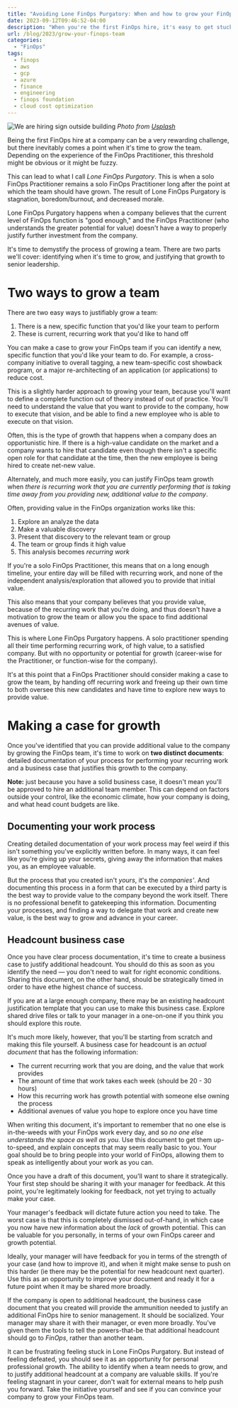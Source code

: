 ```yaml
---
title: "Avoiding Lone FinOps Purgatory: When and how to grow your FinOps team"
date: 2023-09-12T09:46:52-04:00
description: "When you're the first FinOps hire, it's easy to get stuck as a one-person team indefinitely. Here's exactly how to identify when you need to grow, and how to make the case."
url: /blog/2023/grow-your-finops-team
categories:
  - "FinOps"
tags:
  - finops
  - aws
  - gcp
  - azure
  - finance
  - engineering
  - finops foundation
  - cloud cost optimization
---
```

![We are hiring sign outside building](/images/blog/2023/09/we-are-hiring-unsplash-eric-prouzet.jpg)
_Photo from [Usplash](https://unsplash.com/photos/B3UFXwcVbc4)_

Being the first FinOps hire at a company can be a very rewarding challenge, but there inevitably comes a point when it's time to grow the team. Depending on the experience of the FinOps Practitioner, this threshold might be obvious or it might be fuzzy.

This can lead to what I call *Lone FinOps Purgatory*. This is when a solo FinOps Practitioner remains a solo FinOps Practitioner long after the point at which the team should have grown. The result of Lone FinOps Purgatory is stagnation, boredom/burnout, and decreased morale.

Lone FinOps Purgatory happens when a company believes that the current level of FinOps function is "good enough," and the FinOps Practitioner (who understands the greater potential for value) doesn't have a way to properly justify further investment from the company.

It's time to demystify the process of growing a team. There are two parts we'll cover: identifying when it's time to grow, and justifying that growth to senior leadership.

# Two ways to grow a team
There are two easy ways to justifiably grow a team:

1. There is a new, specific function that you'd like your team to perform
2. These is current, recurring work that you'd like to hand off

You can make a case to grow your FinOps team if you can identify a new, specific function that you'd like your team to do. For example, a cross-company initiative to overall tagging, a new team-specific cost showback program, or a major re-architecting of an application (or applications) to reduce cost.

This is a slightly harder approach to growing your team, because you'll want to define a complete function out of theory instead of out of practice. You'll need to understand the value that you want to provide to the company, how to execute that vision, and be able to find a new employee who is able to execute on that vision.

Often, this is the type of growth that happens when a company does an opportunistic hire. If there is a high-value candidate on the market and a company wants to hire that candidate even though there isn't a specific open role for that candidate at the time, then the new employee is being hired to create net-new value.

Alternately, and much more easily, you can justify FinOps team growth when *there is recurring work that you are currently performing that is taking time away from you providing new, additional value to the company*.

Often, providing value in the FinOps organization works like this:

1. Explore an analyze the data
2. Make a valuable discovery
3. Present that discovery to the relevant team or group
4. The team or group finds it high value
5. This analysis becomes *recurring work*

If you're a solo FinOps Practitioner, this means that on a long enough timeline, your entire day will be filled with recurring work, and none of the independent analysis/exploration that allowed you to provide that initial value.

This also means that your company believes that you provide value, because of the recurring work that you're doing, and thus doesn't have a motivation to grow the team or allow you the space to find additional avenues of value.

This is where Lone FinOps Purgatory happens. A solo practitioner spending all their time performing recurring work, of high value, to a satisfied company. But with no opportunity or potential for growth (career-wise for the Practitioner, or function-wise for the company).

It's at this point that a FinOps Practitioner should consider making a case to grow the team, by handing off recurring work and freeing up their own time to both oversee this new candidates and have time to explore new ways to provide value.

# Making a case for growth
Once you've identified that you can provide additional value to the company by growing the FinOps team, it's time to work on **two distinct documents**: detailed documentation of your process for performing your recurring work and a business case that justifies this growth to the company.

**Note:** just because you have a solid business case, it doesn't mean you'll be approved to hire an additional team member. This can depend on factors outside your control, like the economic climate, how your company is doing, and what head count budgets are like.

## Documenting your work process

Creating detailed documentation of your work process may feel weird if this isn't something you've explicitly written before. In many ways, it can feel like you're giving up your secrets, giving away the information that makes you, as an employee valuable.

But the process that you created isn't *yours*, it's the *companies'*. And documenting this process in a form that can be executed by a third party is the best way to provide value to the company beyond the work itself. There is no professional benefit to gatekeeping this information. Documenting your processes, and finding a way to delegate that work and create new value, is the best way to grow and advance in your career.

## Headcount business case

Once you have clear process documentation, it's time to create a business case to justify additional headcount. You should do this as soon as you identify the need — you don't need to wait for right economic conditions. Sharing this document, on the other hand, should be strategically timed in order to have ethe highest chance of success.

If you are at a large enough company, there may be an existing headcount justification template that you can use to make this business case. Explore shared drive files or talk to your manager in a one-on-one if you think you should explore this route.

It's much more likely, however, that you'll be starting from scratch and making this file yourself. A business case for headcount is an *actual document* that has the following information:

- The current recurring work that you are doing, and the value that work provides
- The amount of time that work takes each week (should be 20 - 30 hours)
- How this recurring work has growth potential with someone else owning the process
- Additional avenues of value you hope to explore once you have time

When writing this document, it's important to remember that no one else is in-the-weeds with your FinOps work every day, and so *no one else understands the space as well as you*. Use this document to get them up-to-speed, and explain concepts that may seem really basic to you. Your goal should be to bring people into your world of FinOps, allowing them to speak as intelligently about your work as you can.

Once you have a draft of this document, you'll want to share it strategically. Your first step should be sharing it with your manager for feedback. At this point, you're legitimately looking for feedback, not yet trying to actually make your case.

Your manager's feedback will dictate future action you need to take. The worst case is that this is completely dismissed out-of-hand, in which case you now have new information about the *lack* of growth potential. This can be valuable for you personally, in terms of your own FinOps career and growth potential.

Ideally, your manager will have feedback for you in terms of the strength of your case (and how to improve it), and when it might make sense to push on this harder (ie there may be the potential for new headcount next quarter). Use this as an opportunity to improve your document and ready it for a future point when it may be shared more broadly.

If the company is open to additional headcount, the business case document that you created will provide the ammunition needed to justify an additional FinOps hire to senior management. It should be socialized. Your manager may share it with their manager, or even more broadly. You've given them the tools to tell the powers-that-be that additional headcount should go to *FinOps*, rather than another team.

It can be frustrating feeling stuck in Lone FinOps Purgatory. But instead of feeling defeated, you should see it as an opportunity for personal professional growth. The ability to identify when a team needs to grow, and to justify additional headcount at a company are valuable skills. If you're feeling stagnant in your career, don't wait for external means to help push you forward. Take the initiative yourself and see if you can convince your company to grow your FinOps team.
